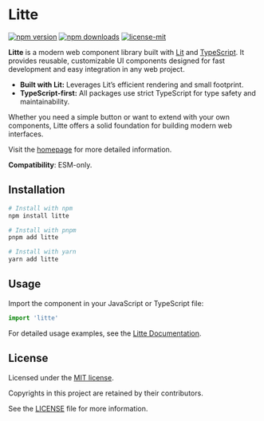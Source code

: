 # Litte

[![npm version](https://img.shields.io/npm/v/litte)](https://www.npmjs.com/package/litte)
[![npm downloads](https://img.shields.io/npm/dm/litte)](https://www.npmjs.com/package/litte)
[![license-mit](https://img.shields.io/badge/License-MIT-greens.svg)][license-mit]

**Litte** is a modern web component library built with [Lit][lit] and [TypeScript][typescript].
It provides reusable, customizable UI components designed for fast development and easy integration in
any web project.

- **Built with Lit:** Leverages Lit’s efficient rendering and small footprint.
- **TypeScript-first:** All packages use strict TypeScript for type safety and maintainability.

Whether you need a simple button or want to extend with your own components, Litte offers a solid
foundation for building modern web interfaces.

Visit the [homepage][litte-homepage] for more detailed information.

**Compatibility**: ESM-only.

## Installation

```sh
# Install with npm
npm install litte

# Install with pnpm
pnpm add litte

# Install with yarn
yarn add litte
```

## Usage

Import the component in your JavaScript or TypeScript file:

```ts
import 'litte'
```

For detailed usage examples, see the [Litte Documentation](https://litte.dev/docs).

## License

Licensed under the [MIT license][license-mit].

Copyrights in this project are retained by their contributors.

See the [LICENSE][license-mit] file for more information.

[litte-homepage]: https://litte.dev
[license-mit]: https://github.com/riipandi/litte/blob/main/LICENSE
[typescript]: https://www.typescriptlang.org
[lit]: https://lit.dev
